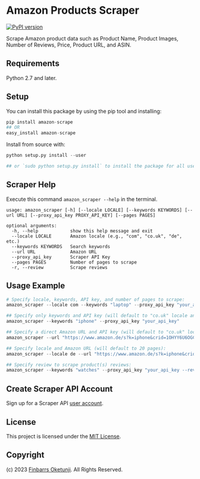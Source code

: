 # Amazon Products Scraper

[![PyPI version](https://badge.fury.io/py/amazon-scrape.svg)](https://badge.fury.io/py/amazon-scrape)

Scrape Amazon product data such as Product Name, Product Images, Number of Reviews, Price, Product URL, and ASIN.

## Requirements

Python 2.7 and later.

## Setup

You can install this package by using the pip tool and installing:

```python
pip install amazon-scrape
## OR
easy_install amazon-scrape
```

Install from source with:

```python
python setup.py install --user

## or `sudo python setup.py install` to install the package for all users
```

## Scraper Help
Execute this command `amazon_scraper --help` in the terminal.

```text
usage: amazon_scraper [-h] [--locale LOCALE] [--keywords KEYWORDS] [--url URL] [--proxy_api_key PROXY_API_KEY] [--pages PAGES]

optional arguments:
  -h, --help            show this help message and exit
  --locale LOCALE       Amazon locale (e.g., "com", "co.uk", "de", etc.)
  --keywords KEYWORDS   Search keywords
  --url URL             Amazon URL
  --proxy_api_key       Scraper API Key
  --pages PAGES         Number of pages to scrape
  -r, --review          Scrape reviews
```

## Usage Example

```python
# Specify locale, keywords, API key, and number of pages to scrape:
amazon_scraper --locale com --keywords "laptop" --proxy_api_key "your_api_key" --pages 10

## Specify only keywords and API key (will default to "co.uk" locale and 20 pages):
amazon_scraper --keywords "iphone" --proxy_api_key "your_api_key"

## Specify a direct Amazon URL and API key (will default to "co.uk" locale and 20 pages):
amazon_scraper --url "https://www.amazon.de/s?k=iphone&crid=1OHYY6U6OGCK5&sprefix=ipho%2Caps%2C335&ref=nb_sb_noss_2" --proxy_api_key "your_api_key"

## Specify locale and Amazon URL (will default to 20 pages):
amazon_scraper --locale de --url "https://www.amazon.de/s?k=iphone&crid=1OHYY6U6OGCK5&sprefix=ipho%2Caps%2C335&ref=nb_sb_noss_2" --proxy_api_key "your_api_key"

## Specify review to scrape product(s) reviews:
amazon_scraper --keywords "watches" --proxy_api_key "your_api_key --review
```

## Create Scraper API Account

Sign up for a Scraper API [user account](https://www.scraperapi.com/?fp_ref=finbarrs11).


## License

This project is licensed under the [MIT License](./LICENSE).


## Copyright

(c) 2023 [Finbarrs Oketunji](https://finbarrs.eu). All Rights Reserved.
